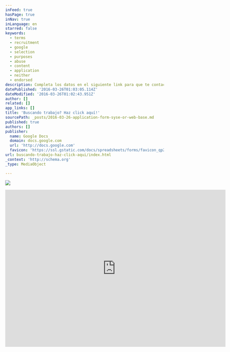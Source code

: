 ```yaml
---
inFeed: true
hasPage: true
inNav: true
inLanguage: en
starred: false
keywords:
  - terms
  - recruitment
  - google
  - selection
  - purposes
  - abuse
  - content
  - application
  - neither
  - endorsed
description: Completa los datos en el siguiente link para que te contactemos.
datePublished: '2016-03-26T01:03:05.114Z'
dateModified: '2016-03-26T01:02:43.951Z'
author: []
related: []
app_links: []
title: 'Buscando trabajo? Haz click aquí!'
sourcePath: _posts/2016-03-26-application-form-syse-or-web-base.md
published: true
authors: []
publisher:
  name: Google Docs
  domain: docs.google.com
  url: 'http://docs.google.com'
  favicon: 'https://ssl.gstatic.com/docs/spreadsheets/forms/favicon_qp2.png'
url: buscando-trabajo-haz-click-aqui/index.html
_context: 'http://schema.org'
_type: MediaObject

---
```

![](https://the-grid-user-content.s3-us-west-2.amazonaws.com/42c3b2d0-a540-4789-949c-4c948563f4cf.jpg)

<iframe src="https://cdn.embedly.com/widgets/media.html?src=https%3A%2F%2Fdocs.google.com%2Fforms%2Fd%2F1rMGK1PUjOwDxNNGu3XQ4DGieRaAsoGjEYAamCLoeDkI%2Fviewform%3Fembedded%3Dtrue&amp;url=https%3A%2F%2Fdocs.google.com%2Fforms%2Fd%2F1rMGK1PUjOwDxNNGu3XQ4DGieRaAsoGjEYAamCLoeDkI%2Fviewform%3Fc%3D0%26w%3D1&amp;image=https%3A%2F%2Flh4.googleusercontent.com%2FbenAUKfV_ZA963lVdDoFH3NlTtba2LXtzOexDUuhufuHHOOd1DneJ3Q04h1-Li889fM%3Dw1200-h630-p&amp;key=b7d04c9b404c499eba89ee7072e1c4f7&amp;type=text%2Fhtml&amp;schema=google" width="700" height="500" scrolling="no" frameborder="0" allowfullscreen="allowfullscreen" style=""></iframe>